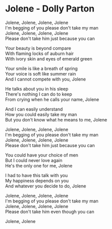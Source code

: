 # Jolene - Dolly Parton

Jolene, Jolene, Jolene, Jolene\
I'm begging of you please don't take my man\
Jolene, Jolene, Jolene, Jolene\
Please don't take him just because you can

Your beauty is beyond compare\
With flaming locks of auburn hair\
With ivory skin and eyes of emerald green

Your smile is like a breath of spring\
Your voice is soft like summer rain\
And I cannot compete with you, Jolene

He talks about you in his sleep\
There's nothing I can do to keep\
From crying when he calls your name, Jolene

And I can easily understand\
How you could easily take my man\
But you don't know what he means to me, Jolene

Jolene, Jolene, Jolene, Jolene\
I'm begging of you please don't take my man\
Jolene, Jolene, Jolene, Jolene\
Please don't take him just because you can

You could have your choice of men\
But I could never love again\
He's the only one for me, Jolene

I had to have this talk with you\
My happiness depends on you\
And whatever you decide to do, Jolene

Jolene, Jolene, Jolene, Jolene\
I'm begging of you please don't take my man\
Jolene, Jolene, Jolene, Jolene\
Please don't take him even though you can

Jolene, Jolene